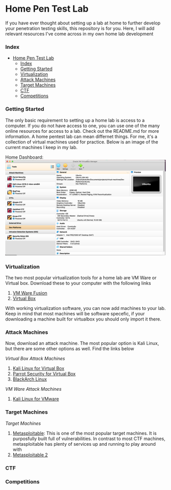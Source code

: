 # Home Pen Test Lab
If you have ever thought about setting up a lab at home to further develop your penetration testing skills, this repository is for you. Here, I will add relevant resources I've come across in my own home lab development 

### Index
- [Home Pen Test Lab](#home-pen-test-lab)
    - [Index](#index)
    - [Getting Started](#getting-started)
    - [Virtualization](#virtualization)
    - [Attack Machines](#attack-machines)
    - [Target Machines](#target-machines)
    - [CTF](#ctf)
    - [Competitions](#competitions)

### Getting Started
The only basic requirement to setting up a home lab is access to a computer. If you do not have access to one, you can use one of the many online resources for access to a lab. Check out the README.md for more information. A home pentest lab can mean differnet things. For me, it's a collection of virtual machines used for practice. Below is an image of the current machines I keep in my lab. 


Home Dashboard: 
![alt text](/images/home-lab-spread.png "Nmap Scans in CTF Documentor")

### Virtualization 
The two most popular virtualization tools for a home lab are VM Ware or Virtual box. Download these to your computer with the following links 

1. [VM Ware Fusion](https://my.vmware.com/web/vmware/info/slug/desktop_end_user_computing/vmware_fusion/11_0)
2. [Virtual Box](https://www.virtualbox.org/wiki/Downloads)

With working virtualization software, you can now add machines to your lab. Keep in mind that most machines will be software specefic, if your downloading a machine built for virtualbox you should only import it there.

### Attack Machines
Now, download an attack machine. The most popular option is Kali Linux, but there are some other options as well. Find the links below

*Virtual Box Attack Machines*
1. [Kali Linux for Virtual Box](https://www.offensive-security.com/kali-linux-vm-vmware-virtualbox-image-download/)
2. [Parrot Security for Virtual Box](https://parrotlinux.org/download-security.php)
3. [BlackArch Linux](https://blackarch.org/downloads.html)
   
*VM Ware Attack Machines*
1. [Kali Linux for VMware](https://www.offensive-security.com/kali-linux-vm-vmware-virtualbox-image-download/)



### Target Machines

*Target Machines*
1. [Metasploitable](https://sourceforge.net/projects/metasploitable/files/Metasploitable2/): This is one of the most popular target machines. It is purposfully built full of vulnerabilities. In contrast to most CTF machines, metasploitable has plenty of services up and running to play around with
2. [Metasploitable 2]()

### CTF

### Competitions

